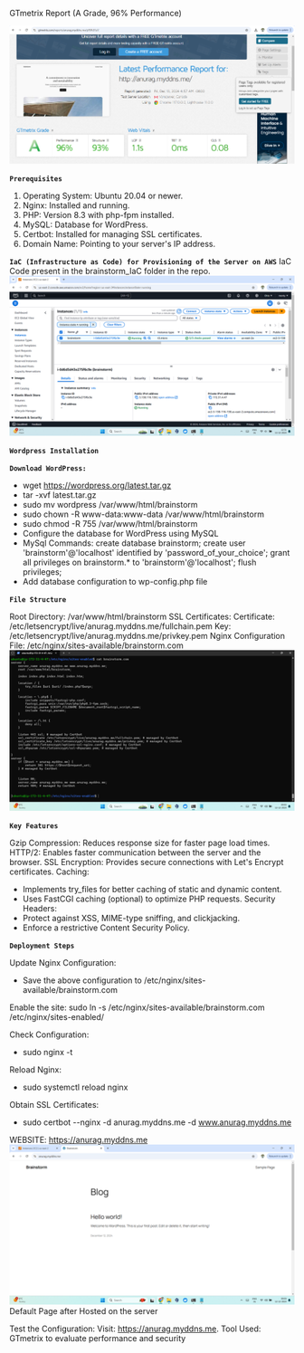 GTmetrix Report (A Grade, 96% Performance)

![GTmetrix Report (A Grade)](https://github.com/anuragsinghpundir/brainstorm/blob/master/Screenshots_Brainstorm/GTmetrix_Report.png?raw=true)

**`Prerequisites`**

1. Operating System: Ubuntu 20.04 or newer.
2. Nginx: Installed and running.
3. PHP: Version 8.3 with php-fpm installed.
4. MySQL: Database for WordPress.
5. Certbot: Installed for managing SSL certificates.
6. Domain Name: Pointing to your server's IP address.

**`IaC (Infrastructure as Code) for Provisioning of the Server on AWS`**
IaC Code present in the brainstorm_IaC folder in the repo.
![AWS_Server](https://github.com/anuragsinghpundir/brainstorm/blob/master/Screenshots_Brainstorm/provisioned%20server.png)

**`Wordpress Installation`**

**`Download WordPress:`**

* wget https://wordpress.org/latest.tar.gz
* tar -xvf latest.tar.gz
* sudo mv wordpress /var/www/html/brainstorm
* sudo chown -R www-data:www-data /var/www/html/brainstorm
* sudo chmod -R 755 /var/www/html/brainstorm
* Configure the database for WordPress using MySQL
* MySql Commands: create database brainstorm; create user 'brainstorm'@'localhost' identified by 'password_of_your_choice'; grant all privileges on brainstorm.* to 'brainstorm'@'localhost'; flush privileges;
* Add database configuration to wp-config.php file

**`File Structure`**

Root Directory: /var/www/html/brainstorm
SSL Certificates:
Certificate: /etc/letsencrypt/live/anurag.myddns.me/fullchain.pem
Key: /etc/letsencrypt/live/anurag.myddns.me/privkey.pem
Nginx Configuration File: /etc/nginx/sites-available/brainstorm.com ![nginx.conf](https://github.com/anuragsinghpundir/brainstorm/blob/master/Screenshots_Brainstorm/brainstorm.com%20configuration%20nginx.png)

**`Key Features`**

Gzip Compression: Reduces response size for faster page load times.
HTTP/2: Enables faster communication between the server and the browser.
SSL Encryption: Provides secure connections with Let's Encrypt certificates.
Caching: 
* Implements try_files for better caching of static and dynamic content.
* Uses FastCGI caching (optional) to optimize PHP requests.
Security Headers:
* Protect against XSS, MIME-type sniffing, and clickjacking.
* Enforce a restrictive Content Security Policy.

**`Deployment Steps`**

Update Nginx Configuration:
* Save the above configuration to /etc/nginx/sites-available/brainstorm.com

Enable the site:
sudo ln -s /etc/nginx/sites-available/brainstorm.com /etc/nginx/sites-enabled/

Check Configuration:
* sudo nginx -t

Reload Nginx:
* sudo systemctl reload nginx

Obtain SSL Certificates:
* sudo certbot --nginx -d anurag.myddns.me -d www.anurag.myddns.me

WEBSITE: https://anurag.myddns.me
![website](https://github.com/anuragsinghpundir/brainstorm/blob/master/Screenshots_Brainstorm/default%20page.png)
Default Page after Hosted on the server

Test the Configuration:
Visit: https://anurag.myddns.me.
Tool Used: GTmetrix to evaluate performance and security
